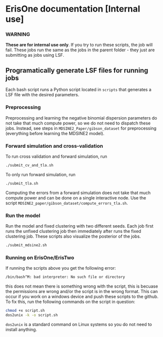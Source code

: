 # ErisOne documentation [Internal use]

### WARNING
__These are for internal use only__. If you try to run these scripts, the job will fail. These jobs run the same as the jobs in the parent folder - they just are submitting as jobs using LSF.

## Programatically generate LSF files for running jobs
Each bash script runs a Python script located in `scripts` that generates a LSF file with the desired parameters.

### Preprocessing
Preprocessing and learning the negative binomial dispersion parameters do not take that much compute power, so we do not need to dispatch these jobs. Instead, see steps in `MDSINE2_Paper/gibson_dataset` for preprocessing (everything before learning the MDSINE2 model). 

### Forward simulation and cross-validation
To run cross validation and forward simulation, run
```bash
./submit_cv_and_tla.sh
```
To only run forward simulation, run
```bash
./submit_tla.sh
```
Computing the errors from a forward simulation does not take that much compute power and can be done on a single interactive node. Use the script `MDSINE2_paper/gibson_dataset/compute_errors_tla.sh`.

### Run the model
Run the model and fixed clustering with two different seeds. Each job first runs the unfixed clustering job then immediately after runs the fixed clustering job. These scripts also visualize the posterior of the jobs.
```bash
./submit_mdsine2.sh
```

### Running on ErisOne/ErisTwo
If running the scripts above you get the following error:
```bash
/bin/bash^M: bad interpreter: No such file or directory
```
this does not mean there is something wrong with the script, this is becuase the permissions are
wrong and/or the script is in the wrong format. This can occur if you work on a windows device and push these scripts to the github. To fix this, run the following commands on the script in question:
```bash
chmod +x script.sh
dos2unix -k -o script.sh
```
`dos2unix` is a standard command on Linux systems so you do not need to install anything.